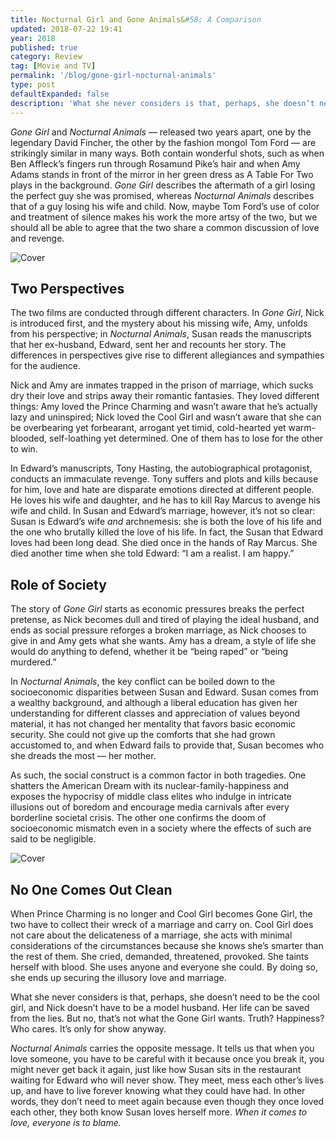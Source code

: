 ```yaml
---
title: Nocturnal Girl and Gone Animals&#58; A Comparison
updated: 2018-07-22 19:41
year: 2018
published: true
category: Review
tag: [Movie and TV]
permalink: '/blog/gone-girl-nocturnal-animals'
type: post
defaultExpanded: false
description: 'What she never considers is that, perhaps, she doesn’t need to be the cool girl, and Nick doesn’t have to be a model husband. Her life can be saved from the lies. But no, that’s not what the Gone Girl wants. Truth? Happiness? Who cares. It’s only for show anyway.'
---
```


_Gone Girl_ and _Nocturnal Animals_ — released two years apart, one by the legendary David Fincher, the other by the fashion mongol Tom Ford — are strikingly similar in many ways. Both contain wonderful shots, such as when Ben Affleck’s fingers run through Rosamund Pike’s hair and when Amy Adams stands in front of the mirror in her green dress as A Table For Two plays in the background. _Gone Girl_ describes the aftermath of a girl losing the perfect guy she was promised, whereas _Nocturnal Animals_ describes that of a guy losing his wife and child. Now, maybe Tom Ford’s use of color and treatment of silence makes his work the more artsy of the two, but we should all be able to agree that the two share a common discussion of love and revenge.

![Cover](/blogimages/NA1.jpg)

## Two Perspectives

The two films are conducted through different characters. In _Gone Girl_, Nick is introduced first, and the mystery about his missing wife, Amy, unfolds from his perspective; in _Nocturnal Animals_, Susan reads the manuscripts that her ex-husband, Edward, sent her and recounts her story. The differences in perspectives give rise to different allegiances and sympathies for the audience.

Nick and Amy are inmates trapped in the prison of marriage, which sucks dry their love and strips away their romantic fantasies. They loved different things: Amy loved the Prince Charming and wasn’t aware that he’s actually lazy and uninspired; Nick loved the Cool Girl and wasn’t aware that she can be overbearing yet forbearant, arrogant yet timid, cold-hearted yet warm-blooded, self-loathing yet determined. One of them has to lose for the other to win.

In Edward’s manuscripts, Tony Hasting, the autobiographical protagonist, conducts an immaculate revenge. Tony suffers and plots and kills because for him, love and hate are disparate emotions directed at different people. He loves his wife and daughter, and he has to kill Ray Marcus to avenge his wife and child. In Susan and Edward’s marriage, however, it’s not so clear: Susan is Edward’s wife _and_ archnemesis: she is both the love of his life and the one who brutally killed the love of his life. In fact, the Susan that Edward loves had been long dead. She died once in the hands of Ray Marcus. She died another time when she told Edward: “I am a realist. I am happy.”

## Role of Society

The story of _Gone Girl_ starts as economic pressures breaks the perfect pretense, as Nick becomes dull and tired of playing the ideal husband, and ends as social pressure reforges a broken marriage, as Nick chooses to give in and Amy gets what she wants. Amy has a dream, a style of life she would do anything to defend, whether it be “being raped” or “being murdered.”

In _Nocturnal Animals_, the key conflict can be boiled down to the socioeconomic disparities between Susan and Edward. Susan comes from a wealthy background, and although a liberal education has given her understanding for different classes and appreciation of values beyond material, it has not changed her mentality that favors basic economic security. She could not give up the comforts that she had grown accustomed to, and when Edward fails to provide that, Susan becomes who she dreads the most — her mother.

As such, the social construct is a common factor in both tragedies. One shatters the American Dream with its nuclear-family-happiness and exposes the hypocrisy of middle class elites who indulge in intricate illusions out of boredom and encourage media carnivals after every borderline societal crisis. The other one confirms the doom of socioeconomic mismatch even in a society where the effects of such are said to be negligible.

![Cover](/blogimages/NA2.jpg)

## No One Comes Out Clean

When Prince Charming is no longer and Cool Girl becomes Gone Girl, the two have to collect their wreck of a marriage and carry on. Cool Girl does not care about the delicateness of a marriage, she acts with minimal considerations of the circumstances because she knows she’s smarter than the rest of them. She cried, demanded, threatened, provoked. She taints herself with blood. She uses anyone and everyone she could. By doing so, she ends up securing the illusory love and marriage.

What she never considers is that, perhaps, she doesn’t need to be the cool girl, and Nick doesn’t have to be a model husband. Her life can be saved from the lies. But no, that’s not what the Gone Girl wants. Truth? Happiness? Who cares. It’s only for show anyway.

_Nocturnal Animals_ carries the opposite message. It tells us that when you love someone, you have to be careful with it because once you break it, you might never get back it again, just like how Susan sits in the restaurant waiting for Edward who will never show. They meet, mess each other’s lives up, and have to live forever knowing what they could have had. In other words, they don’t need to meet again because even though they once loved each other, they both know Susan loves herself more. _When it comes to love, everyone is to blame._
